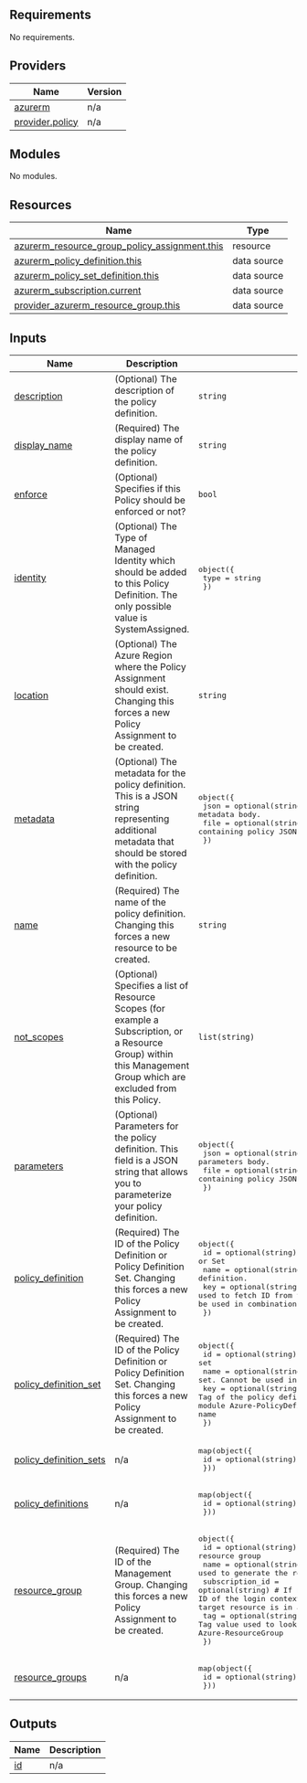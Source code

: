 <!-- BEGIN_TF_DOCS -->
## Requirements

No requirements.

## Providers

| Name | Version |
|------|---------|
| <a name="provider_azurerm"></a> [azurerm](#provider\_azurerm) | n/a |
| <a name="provider_provider.policy"></a> [provider.policy](#provider\_provider.policy) | n/a |

## Modules

No modules.

## Resources

| Name | Type |
|------|------|
| [azurerm_resource_group_policy_assignment.this](https://registry.terraform.io/providers/hashicorp/azurerm/latest/docs/resources/resource_group_policy_assignment) | resource |
| [azurerm_policy_definition.this](https://registry.terraform.io/providers/hashicorp/azurerm/latest/docs/data-sources/policy_definition) | data source |
| [azurerm_policy_set_definition.this](https://registry.terraform.io/providers/hashicorp/azurerm/latest/docs/data-sources/policy_set_definition) | data source |
| [azurerm_subscription.current](https://registry.terraform.io/providers/hashicorp/azurerm/latest/docs/data-sources/subscription) | data source |
| [provider_azurerm_resource_group.this](https://registry.terraform.io/providers/hashicorp/provider/latest/docs/data-sources/azurerm_resource_group) | data source |

## Inputs

| Name | Description | Type | Default | Required |
|------|-------------|------|---------|:--------:|
| <a name="input_description"></a> [description](#input\_description) | (Optional) The description of the policy definition. | `string` | `null` | no |
| <a name="input_display_name"></a> [display\_name](#input\_display\_name) | (Required) The display name of the policy definition. | `string` | n/a | yes |
| <a name="input_enforce"></a> [enforce](#input\_enforce) | (Optional) Specifies if this Policy should be enforced or not? | `bool` | `null` | no |
| <a name="input_identity"></a> [identity](#input\_identity) | (Optional) The Type of Managed Identity which should be added to this Policy Definition. The only possible value is SystemAssigned. | <pre>object({<br>    type = string<br>  })</pre> | `null` | no |
| <a name="input_location"></a> [location](#input\_location) | (Optional) The Azure Region where the Policy Assignment should exist. Changing this forces a new Policy Assignment to be created. | `string` | `null` | no |
| <a name="input_metadata"></a> [metadata](#input\_metadata) | (Optional) The metadata for the policy definition. This is a JSON string representing additional metadata that should be stored with the policy definition. | <pre>object({<br>    json = optional(string) # JSON string denoting the metadata body.<br>    file = optional(string) # Relative path of the file containing policy JSON stored as UTF-8<br>  })</pre> | `null` | no |
| <a name="input_name"></a> [name](#input\_name) | (Required) The name of the policy definition. Changing this forces a new resource to be created. | `string` | n/a | yes |
| <a name="input_not_scopes"></a> [not\_scopes](#input\_not\_scopes) | (Optional) Specifies a list of Resource Scopes (for example a Subscription, or a Resource Group) within this Management Group which are excluded from this Policy. | `list(string)` | `null` | no |
| <a name="input_parameters"></a> [parameters](#input\_parameters) | (Optional) Parameters for the policy definition. This field is a JSON string that allows you to parameterize your policy definition. | <pre>object({<br>    json = optional(string) # JSON string denoting the parameters body.<br>    file = optional(string) # Relative path of the file containing policy JSON stored as UTF-8<br>  })</pre> | `null` | no |
| <a name="input_policy_definition"></a> [policy\_definition](#input\_policy\_definition) | (Required) The ID of the Policy Definition or Policy Definition Set. Changing this forces a new Policy Assignment to be created. | <pre>object({<br>    id   = optional(string) # Resource ID of the Policy or Set <br>    name = optional(string) # Display name of the policy definition.<br>    key  = optional(string) # Tag of the policy definition, used to fetch ID from the output of module Azure-PolicyDefinition.Cannot be used in combination with definition_set_tag<br>  })</pre> | `null` | no |
| <a name="input_policy_definition_set"></a> [policy\_definition\_set](#input\_policy\_definition\_set) | (Required) The ID of the Policy Definition or Policy Definition Set. Changing this forces a new Policy Assignment to be created. | <pre>object({<br>    id   = optional(string) # Resource ID of the Policy set<br>    name = optional(string) # Display name of the policy definition set.  Cannot be used in combination with tag<br>    key  = optional(string) # Tag of the policy definition set, used to fetch ID from the output of module Azure-PolicyDefinitionSet. Cannot be used in combination with name<br>  })</pre> | `{}` | no |
| <a name="input_policy_definition_sets"></a> [policy\_definition\_sets](#input\_policy\_definition\_sets) | n/a | <pre>map(object({<br>    id = optional(string)<br>  }))</pre> | `{}` | no |
| <a name="input_policy_definitions"></a> [policy\_definitions](#input\_policy\_definitions) | n/a | <pre>map(object({<br>    id = optional(string)<br>  }))</pre> | `{}` | no |
| <a name="input_resource_group"></a> [resource\_group](#input\_resource\_group) | (Required) The ID of the Management Group. Changing this forces a new Policy Assignment to be created. | <pre>object({<br>    id              = optional(string) # Resource ID of the resource group<br>    name            = optional(string) # Name of the resource group, used to generate the resource ID string<br>    subscription_id = optional(string) # If not provided along with name, current subscription ID of the login context will be used. This may cause failures if the target resource is in another subscription<br>    tag             = optional(string) # Tag value used to lookup resource group ID from output of module Azure-ResourceGroup<br>  })</pre> | n/a | yes |
| <a name="input_resource_groups"></a> [resource\_groups](#input\_resource\_groups) | n/a | <pre>map(object({<br>    id = optional(string)<br>  }))</pre> | `null` | no |

## Outputs

| Name | Description |
|------|-------------|
| <a name="output_id"></a> [id](#output\_id) | n/a |
<!-- END_TF_DOCS -->